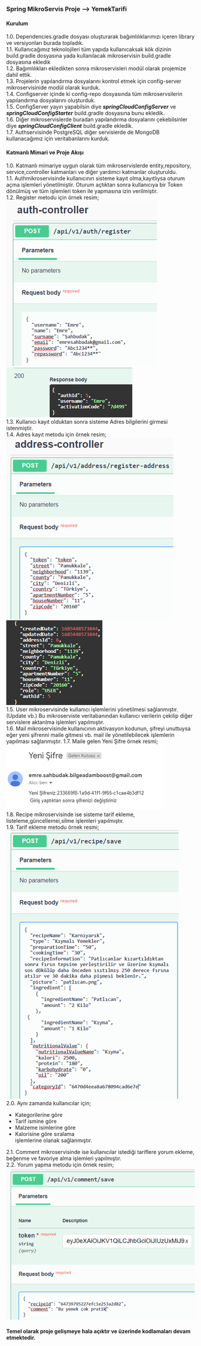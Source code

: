 ### Spring MikroServis Proje --> YemekTarifi
#### Kurulum
1.0. Dependencies.gradle dosyası oluşturarak bağımlılıklarımızı içeren library ve versiyonları burada topladık. \
1.1. Kullanıcağımız teknolojileri tüm yapıda kullanıcaksak kök dizinin build.gradle dosyasına yada kullanılacak mikroservisin build.gradle dosyasına ekledik \
1.2. Bağımlılıkları ekledikten sonra mikroservisleri modül olarak projemize dahil ettik. \
1.3. Projelerin yapılandırma dosyalarını kontrol etmek için config-server mikroservisinide modül olarak kurduk. \
1.4. Configserver içinde ki config-repo dosyasında tüm mikroservsilerin yapılandırma dosyalarını oluşturduk. \
1.5. ConfigServer yayın yapabilsin diye ***springCloudConfigServer*** ve ***springCloudConfigStarter*** build.gradle dosyasına bunu ekledik. \
1.6. Diğer mikroservislerde buradan yapılandırma dosyalarını çekebilsinler diye ***springCloudConfigClient*** build.gradle ekledik.\
1.7. Authservisinde PostgreSQL diğer servislerde de MongoDB kullanacağımız için veritabanlarını kurduk.

#### Katmanlı Mimari ve Proje Akışı
1.0. Katmanlı mimariye uygun olarak tüm mikroservislerde entity,repository, service,controller katmanları ve diğer yardımcı katmanlar oluşturuldu. \
1.1. Authmikroservisinde kullanıcının sisteme kayıt olma,kayıtlıysa oturum açma işlemleri yönetilmiştir. Oturum açtıktan sonra kullanıcıya bir Token dönülmüş ve tüm işlemleri token ile yapmasına izin verilmiştir. \
1.2. Register metodu için örnek resim; \
![image](png/registermetodu.png)
![image](png/registerresponse.png) \
1.3. Kullanıcı kayıt olduktan sonra sisteme Adres bilgilerini girmesi istenmiştir. \
1.4. Adres kayıt metodu için örnek resim; \
![image](png/registeradress.png) \
![image](png/adresresponse.png) \
1.5. User mikroservisinde kullanıcı işlemlerini yönetilmesi sağlanmıştır.(Update vb.) Bu mikroserviste veritabanından kullanıcı verilerin çekilip diğer servislere aktarılma işlemleri yapılmıştır. \
1.6. Mail mikroservisinde kullanıcının aktivasyon kodunun, şifreyi unuttuysa eğer yeni şifrenni maile gitmesi vb. mail ile yönetilebilecek işlemlerin yapılması sağlanmıştır.
1.7. Maile gelen Yeni Şifre örnek resmi; \
![image](png/mailaktivasyon.png) \
1.8. Recipe mikroservisinde ise sisteme tarif ekleme, listeleme,güncellemei,silme işlemleri yapılmıştır. \
1.9. Tarif ekleme metodu örnek resmi; \
![image](png/recipesave.png) \
2.0. Aynı zamanda kullanıcılar için;
- Kategorilerine göre
- Tarif ismine göre
- Malzeme isimlerine göre
- Kalorisine göre sıralama \
işlemlerine olanak sağlanmıştır.

2.1. Comment mikroservisinde ise kullanıcılar istediği tariflere yorum ekleme, beğenme ve favoriye alma işlemleri yapılmıştır.\
2.2. Yorum yapma metodu için örnek resim; \
![image](png/yorumregister.png)
#### Temel olarak proje gelişmeye hala açıktır ve üzerinde kodlamaları devam etmektedir.